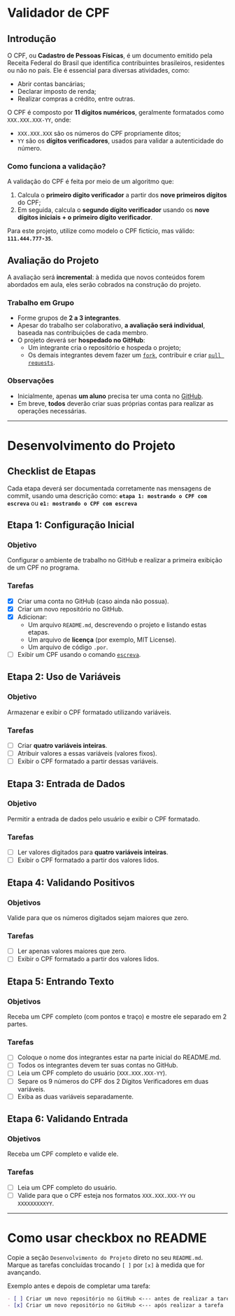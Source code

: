 # Validador de CPF

## Introdução

O CPF, ou **Cadastro de Pessoas Físicas**, é um documento emitido pela Receita Federal do Brasil que identifica contribuintes brasileiros, residentes ou não no país. Ele é essencial para diversas atividades, como:

- Abrir contas bancárias;
- Declarar imposto de renda;
- Realizar compras a crédito, entre outras.

O CPF é composto por **11 dígitos numéricos**, geralmente formatados como `XXX.XXX.XXX-YY`, onde:

- `XXX.XXX.XXX` são os números do CPF propriamente ditos;
- `YY` são os **dígitos verificadores**, usados para validar a autenticidade do número.

### Como funciona a validação?

A validação do CPF é feita por meio de um algoritmo que:

1. Calcula o **primeiro dígito verificador** a partir dos **nove primeiros dígitos** do CPF;
2. Em seguida, calcula o **segundo dígito verificador** usando os **nove dígitos iniciais + o primeiro dígito verificador**.

Para este projeto, utilize como modelo o CPF fictício, mas válido:
**`111.444.777-35`**.

## Avaliação do Projeto

A avaliação será **incremental**: à medida que novos conteúdos forem abordados em aula, eles serão cobrados na construção do projeto.

### Trabalho em Grupo

- Forme grupos de **2 a 3 integrantes**.
- Apesar do trabalho ser colaborativo, **a avaliação será individual**, baseada nas contribuições de cada membro.
- O projeto deverá ser **hospedado no GitHub**:
    - Um integrante cria o repositório e hospeda o projeto;
    - Os demais integrantes devem fazer um [`fork`](https://docs.github.com/pt/pull-requests/collaborating-with-pull-requests/working-with-forks/fork-a-repo), contribuir e criar [`pull requests`](https://docs.github.com/pt/pull-requests/collaborating-with-pull-requests/getting-started/about-collaborative-development-models).

### Observações

- Inicialmente, apenas **um aluno** precisa ter uma conta no [GitHub](git.md#github).
- Em breve, **todos** deverão criar suas próprias contas para realizar as operações necessárias.

---

# Desenvolvimento do Projeto

## Checklist de Etapas

Cada etapa deverá ser documentada corretamente nas mensagens de commit, usando uma descrição como:
**`etapa 1: mostrando o CPF com escreva`** ou **`e1: mostrando o CPF com escreva`**

## Etapa 1: Configuração Inicial

### Objetivo
Configurar o ambiente de trabalho no GitHub e realizar a primeira exibição de um CPF no programa.

### Tarefas
- [x] Criar uma conta no GitHub (caso ainda não possua).
- [x] Criar um novo repositório no GitHub.
- [x] Adicionar:
    - Um arquivo `README.md`, descrevendo o projeto e listando estas etapas.
    - Um arquivo de **licença** (por exemplo, MIT License).
    - Um arquivo de código `.por`.
- [ ] Exibir um CPF usando o comando [`escreva`](https://github.com/gutohertzog/tds-senac-tech/blob/main/uc2-desenvolver-algoritmos/1.portugol/entrada-saida.md#fun%C3%A7%C3%A3o-escreva).

## Etapa 2: Uso de Variáveis

### Objetivo
Armazenar e exibir o CPF formatado utilizando variáveis.

### Tarefas
- [ ] Criar **quatro variáveis inteiras**.
- [ ] Atribuir valores a essas variáveis (valores fixos).
- [ ] Exibir o CPF formatado a partir dessas variáveis.

## Etapa 3: Entrada de Dados

### Objetivo
Permitir a entrada de dados pelo usuário e exibir o CPF formatado.

### Tarefas
- [ ] Ler valores digitados para **quatro variáveis inteiras**.
- [ ] Exibir o CPF formatado a partir dos valores lidos.

## Etapa 4: Validando Positivos

### Objetivos
Valide para que os números digitados sejam maiores que zero.

### Tarefas
- [ ] Ler apenas valores maiores que zero.
- [ ] Exibir o CPF formatado a partir dos valores lidos.

## Etapa 5: Entrando Texto

### Objetivos
Receba um CPF completo (com pontos e traço) e mostre ele separado em 2 partes.

### Tarefas
- [ ] Coloque o nome dos integrantes estar na parte inicial do README.md.
- [ ] Todos os integrantes devem ter suas contas no GitHub.
- [ ] Leia um CPF completo do usuário (`XXX.XXX.XXX-YY`).
- [ ] Separe os 9 números do CPF dos 2 Dígitos Verificadores em duas variáveis.
- [ ] Exiba as duas variáveis separadamente.

## Etapa 6: Validando Entrada

### Objetivos
Receba um CPF completo e valide ele.

### Tarefas
- [ ] Leia um CPF completo do usuário.
- [ ] Valide para que o CPF esteja nos formatos `XXX.XXX.XXX-YY` ou `XXXXXXXXXYY`.

---

# Como usar checkbox no README

Copie a seção `Desenvolvimento do Projeto` direto no seu `README.md`.<br>
Marque as tarefas concluídas trocando `[ ]` por `[x]` à medida que for avançando.

Exemplo antes e depois de completar uma tarefa:

```markdown
- [ ] Criar um novo repositório no GitHub <--- antes de realizar a tarefa
- [x] Criar um novo repositório no GitHub <--- após realizar a tarefa
```
